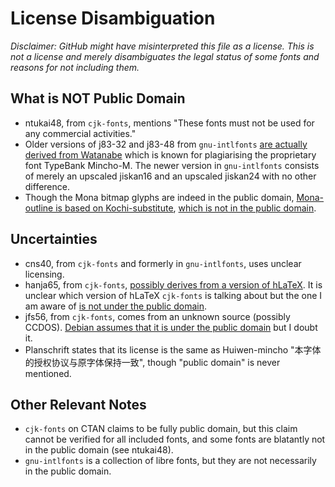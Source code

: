 # License Disambiguation

*Disclaimer: GitHub might have misinterpreted this file as a license. This is not a license and merely disambiguates the legal status of some fonts and reasons for not including them.*

## What is NOT Public Domain

* ntukai48, from `cjk-fonts`, mentions "These fonts must not be used for any commercial activities."
* Older versions of j83-32 and j83-48 from `gnu-intlfonts` [are actually derived from Watanabe](https://www.rpmfind.net/linux/RPM/opensuse/16.0/noarch/intlfonts-1.2.1-slfo.1.1.2.noarch.html) which is known for plagiarising the proprietary font TypeBank Mincho-M. The newer version in `gnu-intlfonts` consists of merely an upscaled jiskan16 and an upscaled jiskan24 with no other difference.
* Though the Mona bitmap glyphs are indeed in the public domain, [Mona-outline is based on Kochi-substitute](https://en.wikipedia.org/wiki/Mona_(font)), [which is not in the public domain](https://ja.wikipedia.org/wiki/%E6%9D%B1%E9%A2%A8%E3%83%95%E3%82%A9%E3%83%B3%E3%83%88).

## Uncertainties

* cns40, from `cjk-fonts` and formerly in `gnu-intlfonts`, uses unclear licensing.
* hanja65, from `cjk-fonts`, [possibly derives from a version of hLaTeX](https://ctan.org/pkg/cjk-fonts). It is unclear which version of hLaTeX `cjk-fonts` is talking about but the one I am aware of [is not under the public domain](https://ctan.org/pkg/hlatex-fonts).
* jfs56, from `cjk-fonts`, comes from an unknown source (possibly CCDOS). [Debian assumes that it is under the public domain](https://sources.debian.org/src/hbf-jfs56/1.0-3.2/debian/copyright/) but I doubt it.
* Planschrift states that its license is the same as Huiwen-mincho "本字体的授权协议与原字体保持一致", though "public domain" is never mentioned.

## Other Relevant Notes

* `cjk-fonts` on CTAN claims to be fully public domain, but this claim cannot be verified for all included fonts, and some fonts are blatantly not in the public domain (see ntukai48).
* `gnu-intlfonts` is a collection of libre fonts, but they are not necessarily in the public domain.
